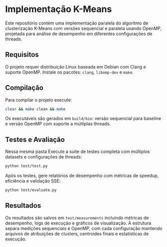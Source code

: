 # Implementação K-Means

Este repositório contém uma implementação paralela do algoritmo de clusterização K-Means com versões sequencial e paralela usando OpenMP, projetada para análise de desempenho em diferentes configurações de threads.

## Requisitos

O projeto requer distribuição Linux baseada em Debian com Clang e suporte OpenMP. Instale os pacotes: `clang`, `libomp-dev` e `make`.

## Compilação

Para compilar o projeto execute:
```bash
clear && make clean && make
```

Os executáveis são gerados em `build/bin`: versão sequencial para baseline e versão OpenMP com suporte a múltiplas threads.

## Testes e Avaliação
Nessa mesma pasta
Execute a suite de testes completa com múltiplos datasets e configurações de threads:
```bash
python test/test.py
```

Após os testes, gere relatórios de desempenho com métricas de speedup, eficiência e validação SSE:
```bash
python test/evaluate.py
```

## Resultados

Os resultados são salvos em `test/measurements` incluindo métricas de desempenho, logs de execução e gráficos de visualização. A estrutura separa medições sequenciais e OpenMP, com cada configuração mantendo arquivos de atribuições de clusters, centroides finais e estatísticas de execução.
